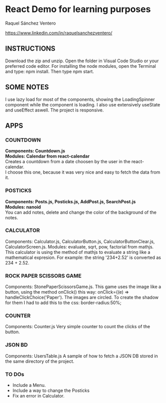 # React Demo for learning purposes

Raquel Sánchez Ventero

https://www.linkedin.com/in/raquelsanchezventero/

## INSTRUCTIONS

Download the zip and unzip. Open the folder in Visual Code Studio or your preferred code editor.
For installing the node modules, open the Terminal and type: npm install.
Then type npm start.

## SOME NOTES
I use lazy load for most of the components, showing the LoadingSpinner component while the component is loading.
I also use extensively useState and useEffect aswell.
The project is responsive.

## APPS

### COUNTDOWN
<b>Components: Countdown.js</b><br>
<b>Modules: Calendar from react-calendar</b><br>
Creates a countdown from a date choosen by the user in the react-calendar.<br>
I choose this one, because it was very nice and easy to fetch the data from it.

### POSTICKS
<b>Components: Posts.js, Posticks.js, AddPost.js, SearchPost.js</b><br>
<b>Modules: nanoid</b><br>
You can add notes, delete and change the color of the background of the notes.

### CALCULATOR
Components: Calculator.js, CalculatorButton.js, CalculatorButtonClear.js, CalculatorScreen.js.
Modules: evaluate, sqrt, pow, factorial from mathjs.
This calculator is using the method of mathjs to evaluate a string like a mathematical expresion.
For example: the string '234+2.52' is converted as 234 + 2.52.

### ROCK PAPER SCISSORS GAME
Components: StonePaperScissorsGame.js.
This game uses the image like a button, using the method onClick() this way:
onClick={(e) => handleClickChoice('Paper').
The images are circled. To create the shadow for them I had to add this to the css:
border-radius:50%;

### COUNTER
Components: Counter.js
Very simple counter to count the clicks of the button.

### JSON BD
Components: UsersTable.js
A sample of how to fetch a JSON DB stored in the same directory of the project.

### TO DOs
<ul>
  <li>Include a Menu.</li>
  <li>Include a way to change the Posticks</li>
  <li>Fix an error in Calculator.</li>
</ul>

